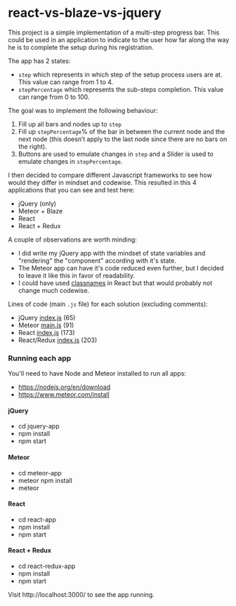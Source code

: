 # react-vs-blaze-vs-jquery

This project is a simple implementation of a multi-step progress bar. This could be used in an application to indicate to the user how far along the way he is to complete the setup during his registration.

The app has 2 states:
- `step` which represents in which step of the setup process users are at. This value can range from 1 to 4.
- `stepPercentage` which represents the sub-steps completion. This value can range from 0 to 100.

The goal was to implement the following behaviour:
1. Fill up all bars and nodes up to `step`
2. Fill up `stepPercentage`% of the bar in between the current node and the next node (this doesn’t apply to the last node since there are no bars on the right).
3. Buttons are used to emulate changes in `step` and a Slider is used to emulate changes in `stepPercentage`.

I then decided to compare different Javascript frameworks to see how would they differ in mindset and codewise. This resulted in this 4 applications that you can see and test here:
- jQuery (only)
- Meteor + Blaze
- React
- React + Redux

A couple of observations are worth minding:
- I did write my jQuery app with the mindset of state variables and "rendering" the "component" according with it's state.
- The Meteor app can have it's code reduced even further, but I decided to leave it like this in favor of readability.
- I could have used [classnames](https://github.com/JedWatson/classnames) in React but that would probably not change much codewise.

Lines of code (main `.js` file) for each solution (excluding comments):
- jQuery [index.js](https://github.com/alextondello/react-vs-blaze-vs-jquery/blob/master/jquery-app/public/index.js) (65)
- Meteor [main.js](https://github.com/alextondello/react-vs-blaze-vs-jquery/blob/master/meteor-app/client/main.js) (91)
- React [index.js](https://github.com/alextondello/react-vs-blaze-vs-jquery/blob/master/react-app/src/index.js) (173)
- React/Redux [index.js](https://github.com/alextondello/react-vs-blaze-vs-jquery/blob/master/react-redux-app/src/index.js) (203)

### Running each app
You'll need to have Node and Meteor installed to run all apps:
- https://nodejs.org/en/download
- https://www.meteor.com/install

#### jQuery
- cd jquery-app
- npm install
- npm start

#### Meteor
- cd meteor-app
- meteor npm install
- meteor

#### React
- cd react-app
- npm install
- npm start

#### React + Redux
- cd react-redux-app
- npm install
- npm start

Visit http://localhost:3000/ to see the app running.
